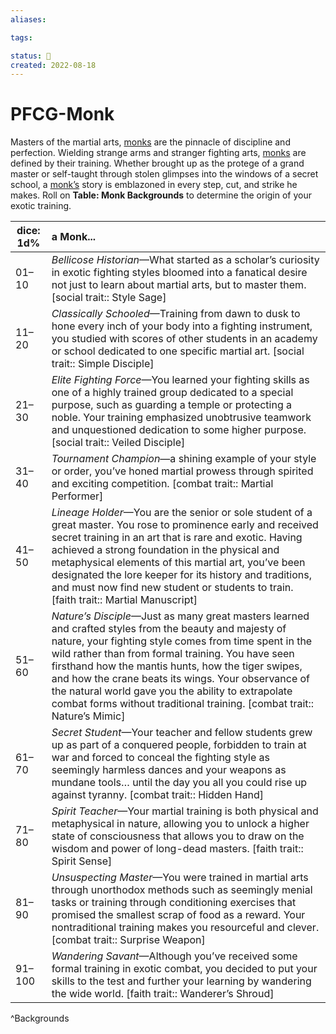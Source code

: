 ```yaml
---
aliases:

tags:

status: 🌰
created: 2022-08-18
---
```

# PFCG-Monk

Masters of the martial arts, [monks](https://www.d20pfsrd.com/classes/core-classes/monk) are the pinnacle of discipline and perfection. Wielding strange arms and stranger fighting arts, [monks](https://www.d20pfsrd.com/classes/core-classes/monk) are defined by their training. Whether brought up as the protege of a grand master or self-taught through stolen glimpses into the windows of a secret school, a [monk’s](https://www.d20pfsrd.com/classes/core-classes/monk) story is emblazoned in every step, cut, and strike he makes. Roll on **Table: Monk Backgrounds** to determine the origin of your exotic training.

| dice: 1d% | a Monk...                                                                                                                                                                                                                                                                                                                                                                                                                                                                                      |
| --------- |:---------------------------------------------------------------------------------------------------------------------------------------------------------------------------------------------------------------------------------------------------------------------------------------------------------------------------------------------------------------------------------------------------------------------------------------------------------------------------------------------- |
| 01–10     | *Bellicose Historian*—What started as a scholar’s curiosity in exotic fighting styles bloomed into a fanatical desire not just to learn about martial arts, but to master them. [social trait:: Style Sage]                                                                                                                                                                                                                                                          |
| 11–20     | *Classically Schooled*—Training from dawn to dusk to hone every inch of your body into a fighting instrument, you studied with scores of other students in an academy or school dedicated to one specific martial art. [social trait:: Simple Disciple]                                                                                                                                                                                                            |
| 21–30     | *Elite Fighting Force*—You learned your fighting skills as one of a highly trained group dedicated to a special purpose, such as guarding a temple or protecting a noble. Your training emphasized unobtrusive teamwork and unquestioned dedication to some higher purpose. [social trait:: Veiled Disciple]                                                                                                                                           |
| 31–40     | *Tournament Champion*—a shining example of your style or order, you’ve honed martial prowess through spirited and exciting competition. [combat trait:: Martial Performer]                                                                                                                                                                                                                                                                                         |
| 41–50     | *Lineage Holder*—You are the senior or sole student of a great master. You rose to prominence early and received secret training in an art that is rare and exotic. Having achieved a strong foundation in the physical and metaphysical elements of this martial art, you’ve been designated the lore keeper for its history and traditions, and must now find new student or students to train. [faith trait:: Martial Manuscript]                                   |
| 51–60     | *Nature’s Disciple*—Just as many great masters learned and crafted styles from the beauty and majesty of nature, your fighting style comes from time spent in the wild rather than from formal training. You have seen firsthand how the mantis hunts, how the tiger swipes, and how the crane beats its wings. Your observance of the natural world gave you the ability to extrapolate combat forms without traditional training. [combat trait:: Nature’s Mimic] |
| 61–70     | *Secret Student*—Your teacher and fellow students grew up as part of a conquered people, forbidden to train at war and forced to conceal the fighting style as seemingly harmless dances and your weapons as mundane tools… until the day you all you could rise up against tyranny. [combat trait:: Hidden Hand]                                                                                                                                                |
| 71–80     | *Spirit Teacher*—Your martial training is both physical and metaphysical in nature, allowing you to unlock a higher state of consciousness that allows you to draw on the wisdom and power of long-dead masters. [faith trait:: Spirit Sense]                                                                                                                                                                                                                    |
| 81–90     | *Unsuspecting Master*—You were trained in martial arts through unorthodox methods such as seemingly menial tasks or training through conditioning exercises that promised the smallest scrap of food as a reward. Your nontraditional training makes you resourceful and clever. [combat trait:: Surprise Weapon]                                                                                                                                                  |
| 91–100    | *Wandering Savant*—Although you’ve received some formal training in exotic combat, you decided to put your skills to the test and further your learning by wandering the wide world. [faith trait:: Wanderer’s Shroud]                                                                                                                                                                                                                                               |
^Backgrounds
